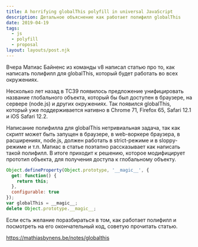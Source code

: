 ```yaml
---
title: A horrifying globalThis polyfill in universal JavaScript
description: Детальное объяснение как работает полифилл globalThis
date: 2019-04-19
tags:
  - js
  - polyfill
  - proposal
layout: layouts/post.njk
---
```

Вчера Матиас Байненс из команды v8 написал статью про то, как написать полифилл для globalThis, который будет работать во всех окружениях.

Несколько лет назад в TC39 появилось предложение унифицировать название глобального объекта, который бы был доступен в браузере, на сервере (node.js) и других окружениях. Так появился globalThis, который уже поддерживается нативно в Chrome 71, Firefox 65, Safari 12.1 и iOS Safari 12.2.

Написание полифилла для globalThis нетривиальная задача, так как скрипт может быть запущен в браузере, в web-воркере браузера, в расширениях, node.js, должен работать в strict-режиме и в sloppy-режиме и т.п. Матиас в статье поэтапно рассказывает как написать такой полифилл. В итоге приходит к решению, которое модифицирует прототип объекта, для получения доступа к глобальному объекту.

```js
Object.defineProperty(Object.prototype, '__magic__', {
  get: function() {
    return this;
  },
  configurable: true
});
var globalThis = __magic__;
delete Object.prototype.__magic__;
```

Если есть желание поразбираться в том, как работает полифилл и посмотреть на его окончательный код, советую прочитать статью.

https://mathiasbynens.be/notes/globalthis 
